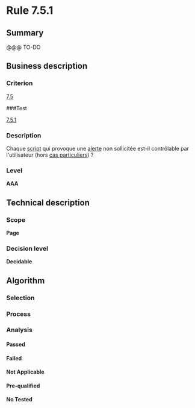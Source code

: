 # Rule 7.5.1

## Summary

@@@ TO-DO

## Business description

### Criterion

[7.5](http://references.modernisation.gouv.fr/referentiel-technique-0#crit-7-5)

###Test

[7.5.1](http://references.modernisation.gouv.fr/referentiel-technique-0#test-7-5-1)

### Description

Chaque <a href="http://references.modernisation.gouv.fr/sites/default/files/RGAA3_RC2-1/glossaire.htm#mScript">script</a> qui provoque une <a href="http://references.modernisation.gouv.fr/sites/default/files/RGAA3_RC2-1/glossaire.htm#mAlerte">alerte</a> non sollicit&eacute;e est-il contr&ocirc;lable par l'utilisateur (hors <a href="http://references.modernisation.gouv.fr/sites/default/files/RGAA3_RC2-1/cas_particulier.htm#cpCrit7-6" title="Cas particuliers pour le crit&egrave;re 7.6">cas particuliers</a>) ?

### Level

**AAA**

## Technical description

### Scope

**Page**

### Decision level

**Decidable**

## Algorithm

### Selection

### Process

### Analysis

#### Passed

#### Failed

#### Not Applicable

#### Pre-qualified

#### No Tested 






